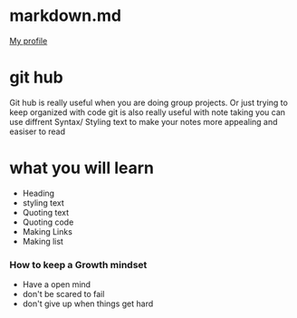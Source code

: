 # markdown.md

[My profile](https://github.com/NextGen45)


#  git hub 

Git hub is really useful
when you are doing group projects.
Or just trying to keep organized 
with code git is also really useful
with note taking you can use diffrent 
	Syntax/ Styling text to make your 
  notes more appealing and easiser to read

# what you will learn  
* Heading
* styling text
* Quoting text
* Quoting code
* Making Links
* Making list


### How to keep a Growth mindset 

* Have a open mind
* don't be scared to fail
* don't give up when things get hard




